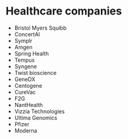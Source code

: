 # Healthcare companies
* Bristol Myers Squibb
* ConcertAI
* Symplr
* Amgen
* Spring Health
* Tempus
* Syngene
* Twist bioscience
* GeneDX
* Centogene
* CureVac
* F2G
* NantHealth
* Vizzia Technologies
* Ultima Genomics
* Pfizer
* Moderna
